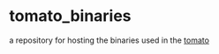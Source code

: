 # tomato_binaries
a repository for hosting the binaries used in the [tomato](https://github.com/sertansenturk/tomato)
